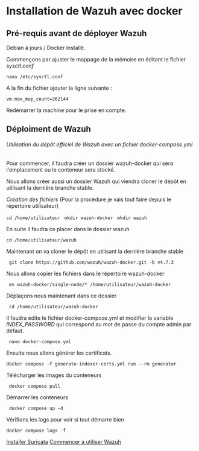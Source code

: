 # Installation de Wazuh avec docker

## Pré-requis avant de déployer Wazuh

Debian à jours / Docker installé.

Commençons par ajuster le mappage de la mémoire en éditant le fichier *sysctl.conf*

`` nano /etc/sysctl.conf ``

A la fin du fichier ajouter la ligne suivante : 

`` vm.max_map_count=262144 ``

Redémarrer la machine pour le prise en compte.

## Déploiment de Wazuh

###### Utilisation du dépôt officiel de Wazuh avec un fichier *docker-compose.yml*

Pour commencer, il faudra créer un dossier wazuh-docker qui sera l'emplacement ou le conteneur sera stocké.

Nous allons créer aussi un dossier Wazuh qui viendra cloner le dépôt en utilisant la dernière branche stable.


*Création des fichiers* (Pour la procédure je vais tout faire depuis le répertoire utilisateur)

`` cd /home/utilisateur `` 
``  mkdir wazuh-docker ``
``  mkdir wazuh ``

En suite il faudra ce placer dans le dossier wazuh

`` cd /home/utilisateur/wazuh ``

Maintenant on va cloner le dépôt en utilisant la dernière branche stable

``  git clone https://github.com/wazuh/wazuh-docker.git -b v4.7.3 `` 

Nous allons copier les fichiers dans le répertoire wazuh-docker

``  mv wazuh-docker/single-node/* /home/utilisateur/wazuh-docker ``

Déplaçons nous maintenant dans ce dossier 

``  cd /home/utilisateur/wazuh-docker ``

Il faudra édite le fichier docker-compose.yml et modifier la variable *INDEX_PASSWORD* qui correspond au mot de passe du compte admin par défaut.

``  nano docker-compose.yml ``

Ensuite nous allons générer les certificats.

`` docker compose -f generate-indexer-certs.yml run --rm generator ``

Télécharger les images du conteneurs 

``  docker compose pull `` 

Démarrer les conteneurs 

``  docker compose up -d ``

Vérifions les logs pour voir si tout démarre bien

`` docker compose logs -f `` 

[Installer Suricata]()
[Commencer à utiliser Wazuh](https://github.com/Jrb62/Formation-AIS-et-DevOps/blob/aa25c361f5e57ae7ec536041b75e1c0c1901bffe/DevOps/Docker/WazuhxSuricata/Commencer-Wazuh)